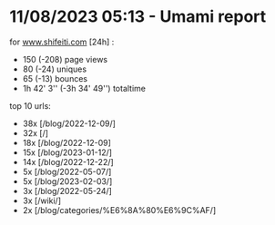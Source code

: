 # 11/08/2023 05:13 - Umami report
for www.shifeiti.com [24h] :

 - 150 (-208) page views
 - 80 (-24) uniques
 - 65 (-13) bounces
 - 1h 42' 3'' (-3h 34' 49'') totaltime


top 10 urls:
 - 38x [/blog/2022-12-09/]
 - 32x [/]
 - 18x [/blog/2022-12-09]
 - 15x [/blog/2023-01-12/]
 - 14x [/blog/2022-12-22/]
 - 5x [/blog/2022-05-07/]
 - 5x [/blog/2023-02-03/]
 - 3x [/blog/2022-05-24/]
 - 3x [/wiki/]
 - 2x [/blog/categories/%E6%8A%80%E6%9C%AF/]


